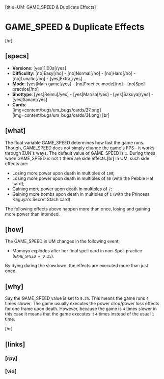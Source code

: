 [title=UM: GAME\_SPEED & Duplicate Effects]
# GAME\_SPEED & Duplicate Effects

[hr]
## [specs]

* **Versions**: [yes]1.00a[/yes]
* **Difficullty**: [no]Easy[/no] - [no]Normal[/no] - [no]Hard[/no] - [no]Lunatic[/no] - [yes]Extra[/yes]
* **Mode**: [yes]Main game[/yes] - [no]Practice mode[/no] - [no]Spell practice[/no]
* **Shottype**: [yes]Reimu[/yes] - [yes]Marisa[/yes] - [yes]Sakuya[/yes] - [yes]Sanae[/yes]
* **Cards**:  
[img=content/bugs/um_bugs/cards/27.png]
[img=content/bugs/um_bugs/cards/31.png] [br]

## [what]

The float variable GAME\_SPEED determines how fast the game runs. Though, GAME\_SPEED does not simply change the game's FPS - it works through ZUN's ways. The default value of GAME\_SPEED is ``1``.
During times when GAME\_SPEED is not ``1`` there are side effects.[br]
In UM, such side effects are:
+ Losing more power upon death in multiples of ``100``;
+ Losing more power upon death in multiples of ``50`` (with the Pebble Hat card);
+ Gaining more power upon death in multiples of ``7``;
+ Gaining more bombs upon death in multiples of ``1`` (with the Princess Kaguya's Secret Stach card).

The following effects above happen more than once, losing and gaining more power than intended.

## [how]

The GAME\_SPEED in UM changes in the following event:
+ Momoyo explodes after her final spell card in non-Spell practice (``GAME_SPEED = 0.25``).

By dying during the slowdown, the effects are executed more than just once.


## [why]


Say the GAME\_SPEED value is set to ``0.25``. This means the game runs ``4`` times slower. The game usually executes the power drop/power loss effects for one frame upon death. However, because the game is ``4`` times slower in this case it means that the game executes it ``4`` times instead of the usual ``1`` time.


[hr]
## [links]

### [rpy]

### [vid]

